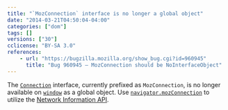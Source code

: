 ```yaml
---
title: "`MozConnection` interface is no longer a global object"
date: "2014-03-21T04:50:04-04:00"
categories: ["dom"]
tags: []
versions: ["30"]
cclicense: "BY-SA 3.0"
references:
    - url: "https://bugzilla.mozilla.org/show_bug.cgi?id=960945"
      title: "Bug 960945 – MozConnection should be NoInterfaceObject"
---
```

The [`Connection`](https://developer.mozilla.org/en-US/docs/Web/API/Connection) interface, currently prefixed as `MozConnection`, is no longer available on [`window`](https://developer.mozilla.org/en-US/docs/Web/API/window) as a global object. Use [`navigator.mozConnection`](https://developer.mozilla.org/en-US/docs/Web/API/navigator.mozConnection) to utilize the [Network Information API](https://developer.mozilla.org/en-US/docs/Web/API/Network_Information_API).
